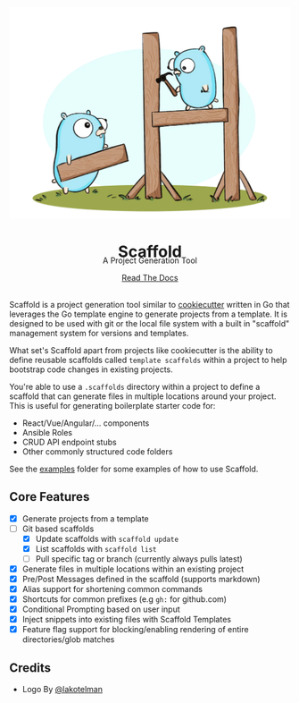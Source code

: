<div>
  <img src="/docs/docs/public/imgs/scaffold-gopher.webp">
  <h1 align="center" style="margin-bottom: 0px;">
    Scaffold
  </h1>
  <p align="center" style="margin-top: -10px;">
    A Project Generation Tool
  </p>
  <div align="center">
    <a href="https://hay-kot.github.io/scaffold/">
      Read The Docs
    </a>
  </div>
</div>

<br />

Scaffold is a project generation tool similar to [cookiecutter](https://github.com/cookiecutter/cookiecutter) written in Go that leverages the Go template engine to generate projects from a template. It is designed to be used with git or the local file system with a built in "scaffold" management system for versions and templates.

What set's Scaffold apart from projects like cookiecutter is the ability to define reusable scaffolds called `template scaffolds` within a project to help bootstrap code changes in existing projects.

You're able to use a `.scaffolds` directory within a project to define a scaffold that can generate files in multiple locations around your project. This is useful for generating boilerplate starter code for:

- React/Vue/Angular/... components
- Ansible Roles
- CRUD API endpoint stubs
- Other commonly structured code folders

See the [examples](https://github.com/hay-kot/scaffold/tree/main/.examples) folder for some examples of how to use Scaffold.

## Core Features

- [x] Generate projects from a template
- [ ] Git based scaffolds
    - [x] Update scaffolds with `scaffold update`
    - [x] List scaffolds with `scaffold list`
    - [ ] Pull specific tag or branch (currently always pulls latest)
- [x] Generate files in multiple locations within an existing project
- [x] Pre/Post Messages defined in the scaffold (supports markdown)
- [x] Alias support for shortening common commands
- [x] Shortcuts for common prefixes (e.g `gh:` for github.com)
- [x] Conditional Prompting based on user input
- [x] Inject snippets into existing files with Scaffold Templates
- [x] Feature flag support for blocking/enabling rendering of entire directories/glob matches

## Credits

- Logo By [@lakotelman](https://github.com/lakotelman)
